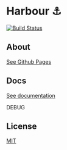 # Harbour ⚓
[![Build Status](https://travis-ci.com/AanZee/harbour.svg?branch=master)](https://travis-ci.com/AanZee/harbour)

## About
[See Github Pages](https://aanzee.github.io/harbour)

## Docs
[See documentation](https://aanzee.github.io/harbour/docs)

DEBUG

## License
[MIT](LICENSE.md)